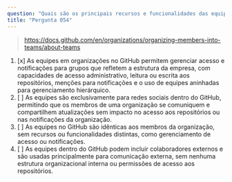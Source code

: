 ```yaml
---
question: "Quais são os principais recursos e funcionalidades das equipes dentro de uma organização no GitHub?"
title: "Pergunta 054"
---
```


> https://docs.github.com/en/organizations/organizing-members-into-teams/about-teams
1. [x] As equipes em organizações no GitHub permitem gerenciar acesso e notificações para grupos que refletem a estrutura da empresa, com capacidades de acesso administrativo, leitura ou escrita aos repositórios, menções para notificações e o uso de equipes aninhadas para gerenciamento hierárquico.
1. [ ] As equipes são exclusivamente para redes sociais dentro do GitHub, permitindo que os membros de uma organização se comuniquem e compartilhem atualizações sem impacto no acesso aos repositórios ou nas notificações da organização.
1. [ ] As equipes no GitHub são idênticas aos membros da organização, sem recursos ou funcionalidades distintas, como gerenciamento de acesso ou notificações.
1. [ ] As equipes dentro do GitHub podem incluir colaboradores externos e são usadas principalmente para comunicação externa, sem nenhuma estrutura organizacional interna ou permissões de acesso aos repositórios.

